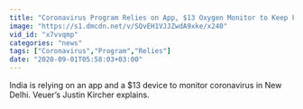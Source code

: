 ```yaml
---
title: "Coronavirus Program Relies on App, $13 Oxygen Monitor to Keep From Overwhelming Hospitals"
image: "https://s1.dmcdn.net/v/SQvEH1VJJZwdA9xke/x240"
vid_id: "x7vvqmp"
categories: "news"
tags: ["Coronavirus","Program","Relies"]
date: "2020-09-01T05:58:03+03:00"
---
```

India is relying on an app and a $13 device to monitor coronavirus in New Delhi. Veuer’s Justin Kircher explains.

